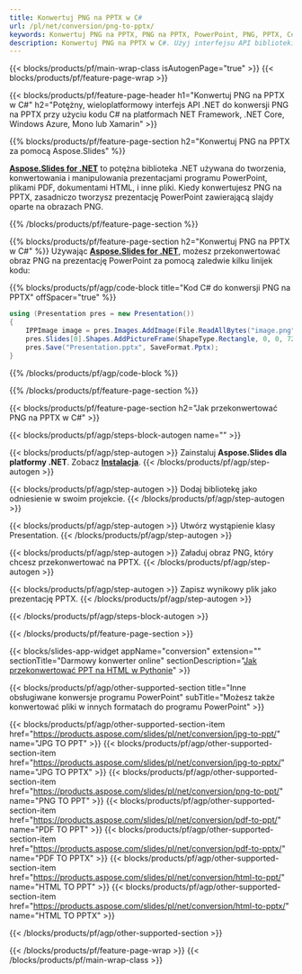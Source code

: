 ```yaml
---
title: Konwertuj PNG na PPTX w C#
url: /pl/net/conversion/png-to-pptx/
keywords: Konwertuj PNG na PPTX, PNG na PPTX, PowerPoint, PNG, PPTX, C# API, bibliotekę .NET
description: Konwertuj PNG na PPTX w C#. Użyj interfejsu API biblioteki .NET, aby konwertować obrazy PNG do programu PowerPoint
---
```


{{< blocks/products/pf/main-wrap-class isAutogenPage="true" >}}
{{< blocks/products/pf/feature-page-wrap >}}

{{< blocks/products/pf/feature-page-header h1="Konwertuj PNG na PPTX w C#" h2="Potężny, wieloplatformowy interfejs API .NET do konwersji PNG na PPTX przy użyciu kodu C# na platformach NET Framework, .NET Core, Windows Azure, Mono lub Xamarin" >}}

{{% blocks/products/pf/feature-page-section h2="Konwertuj PNG na PPTX za pomocą Aspose.Slides" %}}

[**Aspose.Slides for .NET**](https://products.aspose.com/slides/pl/net/) to potężna biblioteka .NET używana do tworzenia, konwertowania i manipulowania prezentacjami programu PowerPoint, plikami PDF, dokumentami HTML, i inne pliki. Kiedy konwertujesz PNG na PPTX, zasadniczo tworzysz prezentację PowerPoint zawierającą slajdy oparte na obrazach PNG.

{{% /blocks/products/pf/feature-page-section %}}


{{% blocks/products/pf/feature-page-section  h2="Konwertuj PNG na PPTX w C#" %}}
Używając [**Aspose.Slides for .NET**](https://products.aspose.com/slides/pl/net/), możesz przekonwertować obraz PNG na prezentację PowerPoint za pomocą zaledwie kilku linijek kodu:

{{% blocks/products/pf/agp/code-block title="Kod C# do konwersji PNG na PPTX" offSpacer="true" %}}
```cs
using (Presentation pres = new Presentation())
{
    IPPImage image = pres.Images.AddImage(File.ReadAllBytes("image.png"));
    pres.Slides[0].Shapes.AddPictureFrame(ShapeType.Rectangle, 0, 0, 720, 540, image);
    pres.Save("Presentation.pptx", SaveFormat.Pptx);
}
```
{{% /blocks/products/pf/agp/code-block %}}

{{% /blocks/products/pf/feature-page-section %}}




{{< blocks/products/pf/feature-page-section  h2="Jak przekonwertować PNG na PPTX w C#" >}}


{{< blocks/products/pf/agp/steps-block-autogen name="" >}}


{{< blocks/products/pf/agp/step-autogen >}}
Zainstaluj **Aspose.Slides dla platformy .NET**. Zobacz [**Instalacja**](https://docs.aspose.com/slides/net/installation/).
{{< /blocks/products/pf/agp/step-autogen >}}

{{< blocks/products/pf/agp/step-autogen >}}
Dodaj bibliotekę jako odniesienie w swoim projekcie.
{{< /blocks/products/pf/agp/step-autogen >}}

{{< blocks/products/pf/agp/step-autogen >}}
Utwórz wystąpienie klasy Presentation.
{{< /blocks/products/pf/agp/step-autogen >}}

{{< blocks/products/pf/agp/step-autogen >}}
Załaduj obraz PNG, który chcesz przekonwertować na PPTX.
{{< /blocks/products/pf/agp/step-autogen >}}

{{< blocks/products/pf/agp/step-autogen >}}
Zapisz wynikowy plik jako prezentację PPTX.
{{< /blocks/products/pf/agp/step-autogen >}}


{{< /blocks/products/pf/agp/steps-block-autogen >}}


{{< /blocks/products/pf/feature-page-section >}}




{{< blocks/slides-app-widget  appName="conversion" extension="" sectionTitle="Darmowy konwerter online" sectionDescription="[Jak przekonwertować PPT na HTML w Pythonie](https://products.aspose.com/slides/pl/python-net/conversion/ppt-to-html/)" >}}

{{< blocks/products/pf/agp/other-supported-section title="Inne obsługiwane konwersje programu PowerPoint" subTitle="Możesz także konwertować pliki w innych formatach do programu PowerPoint" >}}

{{< blocks/products/pf/agp/other-supported-section-item href="https://products.aspose.com/slides/pl/net/conversion/jpg-to-ppt/" name="JPG TO PPT" >}}
{{< blocks/products/pf/agp/other-supported-section-item href="https://products.aspose.com/slides/pl/net/conversion/jpg-to-pptx/" name="JPG TO PPTX" >}}
{{< blocks/products/pf/agp/other-supported-section-item href="https://products.aspose.com/slides/pl/net/conversion/png-to-ppt/" name="PNG TO PPT" >}}
{{< blocks/products/pf/agp/other-supported-section-item href="https://products.aspose.com/slides/pl/net/conversion/pdf-to-ppt/" name="PDF TO PPT" >}}
{{< blocks/products/pf/agp/other-supported-section-item href="https://products.aspose.com/slides/pl/net/conversion/pdf-to-pptx/" name="PDF TO PPTX" >}}
{{< blocks/products/pf/agp/other-supported-section-item href="https://products.aspose.com/slides/pl/net/conversion/html-to-ppt/" name="HTML TO PPT" >}}
{{< blocks/products/pf/agp/other-supported-section-item href="https://products.aspose.com/slides/pl/net/conversion/html-to-pptx/" name="HTML TO PPTX" >}}


{{< /blocks/products/pf/agp/other-supported-section >}}

{{< /blocks/products/pf/feature-page-wrap >}}
{{< /blocks/products/pf/main-wrap-class >}}
